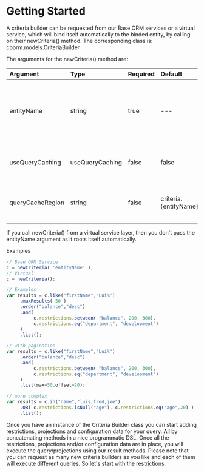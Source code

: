 # Getting Started

A criteria builder can be requested from our Base ORM services or a virtual service, which will bind itself automatically to the binded entity, by calling on their newCriteria\(\) method. The corresponding class is: cborm.models.CriteriaBuilder

The arguments for the newCriteria\(\) method are:

| Argument | Type | Required | Default | Description |
| :--- | :--- | :--- | :--- | :--- |
| entityName | string | true | --- | The name of the entity to bind this criteria builder with, the initial pivot. |
| useQueryCaching | useQueryCaching | false | false | To allow for query caching of _list\(\)_ operations |
| queryCacheRegion | string | false | criteria.{entityName} | The name of the cache region to use |

If you call newCriteria\(\) from a virtual service layer, then you don't pass the entityName argument as it roots itself automatically.

Examples

```javascript
// Base ORM Service
c = newCriteria( 'entityName' );
// Virtual
c = newCriteria();

// Examples
var results = c.like("firstName","Lui%")
     .maxResults( 50 )
     .order("balance","desc")
     .and( 
          c.restrictions.between( "balance", 200, 300),
          c.restrictions.eq("department", "development")
     )
     .list();

// with pagination
var results = c.like("firstName","Lui%")
     .order("balance","desc")
     .and( 
          c.restrictions.between( "balance", 200, 300),
          c.restrictions.eq("department", "development")
     )
     .list(max=50,offset=20);

// more complex
var results = c.in("name","luis,fred,joe")
     .OR( c.restrictions.isNull("age"), c.restrictions.eq("age",20) )
     .list();
```

Once you have an instance of the Criteria Builder class you can start adding restrictions, projections and configuration data for your query. All by concatenating methods in a nice programmatic DSL. Once all the restrictions, projections and/or configuration data are in place, you will execute the query/projections using our result methods. Please note that you can request as many new criteria builders as you like and each of them will execute different queries. So let's start with the restrictions.

